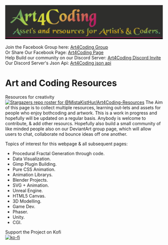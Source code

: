 <img src="/Imgs/Jpgs/Art4Coding.jpg" style="margin:auto;">

Join the Facebook Group here: <a href="https://www.facebook.com/groups/657329864926380">Art4Coding Group</a><br>
Or Share Our Facebook Page: <a href="https://www.facebook.com/OpenSourceProjectz">Art4Coding Page</a><br>
Help Build our community on our Discord Server: <a href="https://discord.gg/Ka2N7yt55b">Art4Coding Discord Invite</a><br>
Our Discord Server's Json Api: <a href="https://discord.com/api/guilds/773912708180344872/widget.json">Art4Coding json api</a><br>

# Art and Coding Resources
 Resources for creativity
[![Stargazers repo roster for @MistaKistHur/Art4Coding-Resources](https://reporoster.com/stars/MistaKistHur/Art4Coding-Resources)](https://github.com/MistaKistHur/Art4Coding-Resources/stargazers)
 The Aim of this page is to collect multiple resources, learning out-lets and assets for
people who enjoy bothcoding and artwork. This is a work in progress and hopefully will be updated
on a regular basis. Anybody is welcome to contribute, & add other resourcs.
Hopefully also build a small community of like minded people also on our DeviantArt group page,
which will allow users to chat, collaborate nd bounce ideas off one another.


Topics of interest for this webpage & all subsequent pages:
  * Procedural Fractal Generation through code.
  * Data Visualization. 
  * Gimp Plugin Building.
  * Pure CSS Animation.
  * Animation Librarys.  
  * Blender Projects.  
  * SVG + Animation.
  * Unreal Engine.  
  * HTML5 Canvas.  
  * 3D Modelling.
  * Game Dev.  
  * Phaser.
  * Unity.  
  * CGI.

<span>Support the Project on Kofi</span>  
[![ko-fi](https://www.ko-fi.com/img/githubbutton_sm.svg)](https://ko-fi.com/N4N62IBAH)








  
